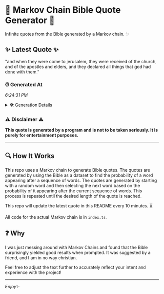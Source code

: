 # 📖 Markov Chain Bible Quote Generator 📖

Infinite quotes from the Bible generated by a Markov chain. ✨

## ✨ Latest Quote ✨
"and when they were come to jerusalem, they were received of the church, and of the apostles and elders, and they declared all things that god had done with them."

### ⏰ Generated At
*6:24:31 PM*

<details>
    <summary>🛠️ Generation Details</summary>
    <p>
        <strong>🌱 Seed:</strong> and<br>
        <strong>🔄 Iterations:</strong> 29<br>
        <strong>📜 Context History:</strong><br>[ and ]: when<br>[ and, when ]: they<br>[ and, when, they ]: were<br>[ and, when, they, were ]: come<br>[ and, when, they, were, come ]: to<br>[ and, when, they, were, come, to ]: jerusalem,<br>[ when, they, were, come, to, jerusalem, ]: they<br>[ they, were, come, to, jerusalem,, they ]: were<br>[ were, come, to, jerusalem,, they, were ]: received<br>[ come, to, jerusalem,, they, were, received ]: of<br>[ to, jerusalem,, they, were, received, of ]: the<br>[ jerusalem,, they, were, received, of, the ]: church,<br>[ they, were, received, of, the, church, ]: and<br>[ were, received, of, the, church,, and ]: of<br>[ received, of, the, church,, and, of ]: the<br>[ of, the, church,, and, of, the ]: apostles<br>[ the, church,, and, of, the, apostles ]: and<br>[ church,, and, of, the, apostles, and ]: elders,<br>[ and, of, the, apostles, and, elders, ]: and<br>[ of, the, apostles, and, elders,, and ]: they<br>[ the, apostles, and, elders,, and, they ]: declared<br>[ apostles, and, elders,, and, they, declared ]: all<br>[ and, elders,, and, they, declared, all ]: things<br>[ elders,, and, they, declared, all, things ]: that<br>[ and, they, declared, all, things, that ]: god<br>[ they, declared, all, things, that, god ]: had<br>[ declared, all, things, that, god, had ]: done<br>[ all, things, that, god, had, done ]: with<br>[ things, that, god, had, done, with ]: them.<br>
    </p>
</details>

### ⚠️ Disclaimer ⚠️
**This quote is generated by a program and is not to be taken seriously. It is purely for entertainment purposes.**

---

## 🔍 How It Works

This repo uses a Markov chain to generate Bible quotes. The quotes are generated by using the Bible as a dataset to find the probability of a word appearing after a sequence of words. The quotes are generated by starting with a random word and then selecting the next word based on the probability of it appearing after the current sequence of words. This process is repeated until the desired length of the quote is reached.

This repo will update the latest quote in this README every 10 minutes. ⏳

All code for the actual Markov chain is in `index.ts`.

## ❓ Why

I was just messing around with Markov Chains and found that the Bible surprisingly yielded good results when prompted. 
It was suggested by a friend, and I am in no way christian.

Feel free to adjust the text further to accurately reflect your intent and experience with the project!

---

*Enjoy*✨
